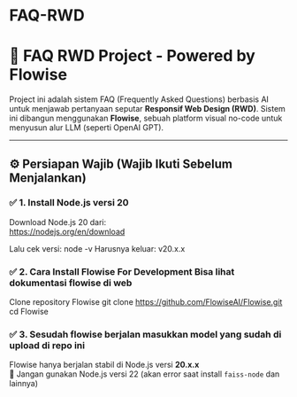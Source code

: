 # FAQ-RWD
# 💬 FAQ RWD Project - Powered by Flowise

Project ini adalah sistem FAQ (Frequently Asked Questions) berbasis AI untuk menjawab pertanyaan seputar **Responsif Web Design (RWD)**. Sistem ini dibangun menggunakan **Flowise**, sebuah platform visual no-code untuk menyusun alur LLM (seperti OpenAI GPT).

---

## ⚙️ Persiapan Wajib (Wajib Ikuti Sebelum Menjalankan)

### ✅ 1. Install Node.js versi 20 
Download Node.js 20 dari:  
https://nodejs.org/en/download

Lalu cek versi:
node -v
Harusnya keluar: v20.x.x

### ✅ 2. Cara Install Flowise For Development Bisa lihat dokumentasi flowise di web
Clone repository Flowise
git clone https://github.com/FlowiseAI/Flowise.git
cd Flowise

### ✅ 3. Sesudah flowise berjalan masukkan model yang sudah di upload di repo ini

Flowise hanya berjalan stabil di Node.js versi **20.x.x**  
🚫 Jangan gunakan Node.js versi 22 (akan error saat install `faiss-node` dan lainnya)

